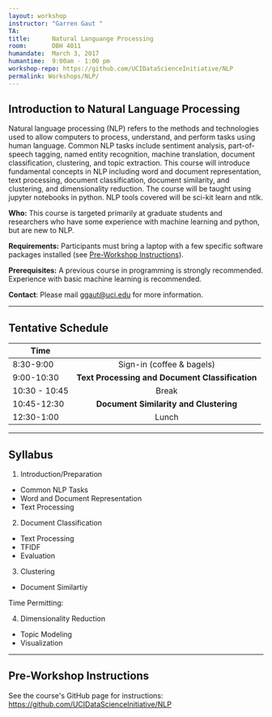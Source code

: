 ```yaml
---
layout: workshop
instructor: "Garren Gaut "
TA: 		
title: 		Natural Languange Processing
room:		DBH 4011
humandate:	March 3, 2017
humantime:	9:00am - 1:00 pm 
workshop-repo: https://github.com/UCIDataScienceInitiative/NLP
permalink: Workshops/NLP/
---
```


## Introduction to Natural Language Processing  

Natural language processing (NLP) refers to the methods and technologies used to allow computers to process, understand, and perform tasks using human language. 
Common NLP tasks include sentiment analysis, part-of-speech tagging, named entity recognition, machine translation, document classification, clustering, and topic extraction.
This course will introduce fundamental concepts in NLP including word and document representation, text processing, document classification, document similarity, and clustering, and dimensionality reduction. 
The course will be taught using jupyter notebooks in python. NLP tools covered will be sci-kit learn and ntlk. 

**Who:** This course is targeted primarily at graduate students and researchers who have some experience with machine learning and python, but are new to NLP.  

**Requirements:** Participants must bring a laptop with a few specific software packages installed (see [Pre-Workshop Instructions](#Instructions)). 

**Prerequisites:** A previous course in programming is strongly recommended. Experience with basic machine learning is recommended. 

**Contact**: Please mail [ggaut@uci.edu](mailto:ggaut@.edu) for more information.

* * *

## <a name="Schedule"></a>Tentative Schedule

| Time               |               |
| ------------- |:-------------:|
| 8:30-9:00   | Sign-in (coffee & bagels)     |
| 9:00-10:30   | **Text Processing and Document Classification**          |
| 10:30 - 10:45 | Break         |
| 10:45-12:30   | **Document Similarity and Clustering**          |
| 12:30-1:00    | Lunch            |

* * *

## <a name="Syllabus"></a>Syllabus

1. Introduction/Preparation
  * Common NLP Tasks 
  * Word and Document Representation
  * Text Processing 
2. Document Classification
  * Text Processing 
  * TFIDF
  * Evaluation 
3. Clustering 
  * Document Similartiy      
  
Time Permitting:     

4. Dimensionality Reduction  
  * Topic Modeling 
  * Visualization 
 
* * *

## <a name="Instructions"></a>Pre-Workshop Instructions

See the course's GitHub page for instructions: <https://github.com/UCIDataScienceInitiative/NLP>
